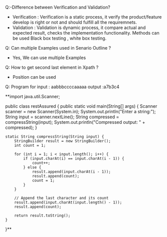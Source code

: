 Q:-Difference between Verification and Validation?
- Verification : Verification is a static process, it verify the product/feature develop is right or not and should fulfill all the requiremnets.
- Validation : Validation is dynamic process, it compare actual and expected result, checks the implementation functionality. Methods can be used Black box testing , white box testing.

Q: Can multiple Examples used in Senario Outline ?
- Yes, We can use multiple Examples

Q: How to get second last element in Xpath ?
- Position can be used

Q: Program for 
input : aabbbccccaaaaa
output :a7b3c4

**import java.util.Scanner;

   public class restAssured {
       public static void main(String[] args) {
        Scanner scanner = new Scanner(System.in);
        System.out.println("Enter a string:");
        String input = scanner.nextLine();
        String compressed = compressString(input);
        System.out.println("Compressed output: " + compressed);
    }

    static String compressString(String input) {
        StringBuilder result = new StringBuilder();
        int count = 1;

        for (int i = 1; i < input.length(); i++) {
            if (input.charAt(i) == input.charAt(i - 1)) {
                count++;
            } else {
                result.append(input.charAt(i - 1));
                result.append(count);
                count = 1;
            }
        }

        // Append the last character and its count
        result.append(input.charAt(input.length() - 1));
        result.append(count);

        return result.toString();
    }
}**

  

